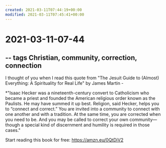 ```yaml
---
created: 2021-03-11T07:44:19+00:00
modified: 2021-03-11T07:45:41+00:00
---
```


# 2021-03-11-07-44

--
tags Christian, community, correction, connection
--

I thought of you when I read this quote from "The Jesuit Guide to (Almost) Everything: A Spirituality for Real Life" by James Martin -

*"Isaac Hecker was a nineteenth-century convert to Catholicism who became a priest and founded the American religious order known as the Paulists. He may have summed it up best. Religion, said Hecker, helps you to “connect and correct.” You are invited into a community to connect with one another and with a tradition. At the same time, you are corrected when you need to be. And you may be called to correct your own community— though a special kind of discernment and humility is required in those cases."

Start reading this book for free: https://amzn.eu/0QtDiV2